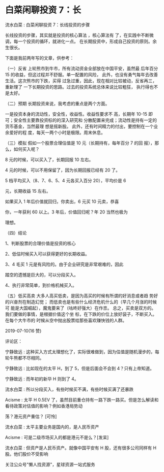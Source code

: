 # 白菜闲聊投资 7：长

流水白菜 : 白菜闲聊投资 7：长线投资的步骤

长线投资的步骤，其实就是投资的核心算法 ，核心算法有 了，在实践中不断微调，每一个投资的循环，就进化一点。 在长期投资中，形成自己投资的原则。余生很长。

下面是我前两年写的文章，供参考：

（一）反省 上轮熊市到牛市，所有流动资金全部放在中国平安，虽然最 后年百分 15 的收益，但这过程并不舒服。单一配置的风险， 此外，也没有勇气每年去改善生活。这次熊市的下跌，买得 过急过重，因此，现在相对比较被动，反省再三，重新理了 一下长期投资的思路。过去的投资系统总体来说比较粗狂， 执行得也不是太好。

（二）预期 长期投资来说，我考虑的重点是两个方面。

一是投资本身的流动性，安全性，收益性。收益性要求不 高，长期年 10-15 即可；安全性主要靠投资标的的深入研究和 分散配置来完成；流动性是持有一定的货币基金，当然最理 想是摇新股。 此外，还有时间精力的付出，要控制在一个业余爱好的程 度，每天一两个小时是极限。周末休息。

（三）模拟 假如一个股票合理估值是 10 元（长期持有，每年百分 7 的回 报），那么，如何买入呢？

8 元的时候，可以买入了，长期回报 10 左右。

4 元的时候，可以不用保留了，因为长期回报已经有 20 了。

5 档平均买入（8、7、6、5、4 元各买入百分 20），平均价是 6

元，长期收益 15 左右。

如果买入 1 年后价值就回归，你卖出，6 元买 10 元卖，恭喜

你，一年获利 60 以上。3 年后，价值回归呢？年 20 当然也极为

理想。

（四）结论

1、判断股票的合理价值是投资的核心

2、低估时候买入可以获得更好的长期收益。

3、4 毛买 1 元是有风险的。由于企业研究是非常艰难的，因此

踏空的遗憾是巨大的，可以分段买入。

4、执行非常简单，到价格机械买入。

（五）低买高卖 大多人高买低卖，是因为高买的时候有所谓的好消息或者趋 势好的兴奋剂在制造幻觉； 而低卖也是有些什么经济危机什么的（早几个月涨的时候可 能是大国崛起），魔鬼要来了（咕咚好强大）在作祟。 总之，买卖是双方的。我们要做的事情，是根据价值这个坐 标，在下跌的价位上放好袋子，不断买入。在每个大牛市的 时候从空中抛出股票给那些喜欢赚快钱的人群。

2019-07-10(16 赞)

评论区：

宁静致远 : 这种买入方式太理想化了，实际很难做到，因为估值是随机漫步的，每轮牛熊都不尽相同。

宁静致远 : 比如现在的太平 H，到了 5，但是后面会不会到 4？只有上帝知道。

宁静致远 : 而年初的新华 H 则到了 4。

流水白菜 : 所以分段买入，有些时候买不满，有些时候买满了还暴跌

Acisme : 太平 H 0.5EV 了，虽然目前重仓持有一路下跌一路买。但是怎么解读和看待政策对估值的影响？例如香港局势动

荡？港元资产重估？ [可怜]

流水白菜 : 太平主要业务是国内的，是人民币资产

Acisme : 可是二级市场买入的都是港元不是么？[发呆]

流水白菜 : 但资产是人民币资产。就像中国平安有 H 股，还有很多公司同样有 H 股。他们股价不受影响

关注公众号"懒人找资源"，星球资源一站式服务